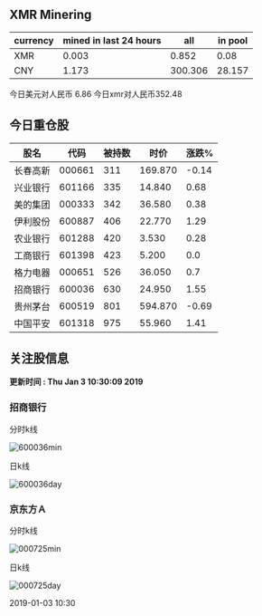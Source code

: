 ## XMR Minering

|currency|mined in last 24 hours|all|in pool|
|---|---|---|---|
|XMR|0.003|0.852|0.08|
|CNY|1.173|300.306|28.157|

今日美元对人民币 6.86	今日xmr对人民币352.48


## 今日重仓股 

|股名|代码|被持数|时价|涨跌%|
|---|---|---|---|---|
|长春高新|000661|311|169.870|-0.14|
|兴业银行|601166|335|14.840|0.68|
|美的集团|000333|342|36.580|0.38|
|伊利股份|600887|406|22.770|1.29|
|农业银行|601288|420|3.530|0.28|
|工商银行|601398|423|5.200|0.0|
|格力电器|000651|526|36.050|0.7|
|招商银行|600036|630|24.950|1.55|
|贵州茅台|600519|801|594.870|-0.69|
|中国平安|601318|975|55.960|1.41|

## 关注股信息
**更新时间 : Thu Jan  3 10:30:09 2019**
### 招商银行 
分时k线

![600036min](http://image.sinajs.cn/newchart/min/n/sh600036.gif)

日k线

![600036day](http://image.sinajs.cn/newchart/daily/n/sh600036.gif)

### 京东方Ａ 
分时k线

![000725min](http://image.sinajs.cn/newchart/min/n/sz000725.gif)

日k线

![000725day](http://image.sinajs.cn/newchart/daily/n/sz000725.gif)

2019-01-03 10:30